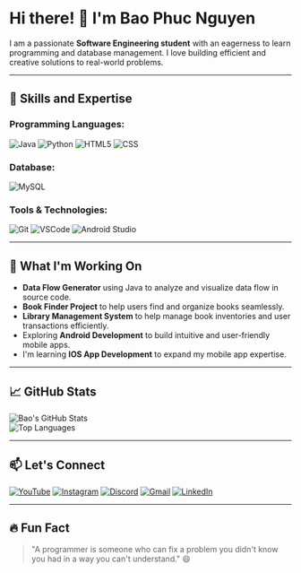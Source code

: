 # Hi there! 👋 I'm Bao Phuc Nguyen

 
I am a passionate **Software Engineering student** with an eagerness to learn programming and database management. I love building efficient and creative solutions to real-world problems.

---

## 🚀 Skills and Expertise

### Programming Languages:
![Java](https://img.shields.io/badge/Java-%23ED8B00.svg?style=for-the-badge&logo=openjdk&logoColor=white)
![Python](https://img.shields.io/badge/Python-%2314354C.svg?style=for-the-badge&logo=python&logoColor=white)
![HTML5](https://img.shields.io/badge/HTML5-%23E34F26.svg?style=for-the-badge&logo=html5&logoColor=white)
![CSS](https://img.shields.io/badge/CSS-%231572B6.svg?style=for-the-badge&logo=css3&logoColor=white)


### Database:
![MySQL](https://img.shields.io/badge/MySQL-%2300f.svg?style=for-the-badge&logo=mysql&logoColor=white)

### Tools & Technologies:
![Git](https://img.shields.io/badge/Git-%23F05033.svg?style=for-the-badge&logo=git&logoColor=white)
![VSCode](https://img.shields.io/badge/VSCode-%23007ACC.svg?style=for-the-badge&logo=visual-studio-code&logoColor=white)
![Android Studio](https://img.shields.io/badge/Android%20Studio-%233DDC84.svg?style=for-the-badge&logo=android-studio&logoColor=white)

---

## 🌱 What I'm Working On

- **Data Flow Generator** using Java to analyze and visualize data flow in source code.
- **Book Finder Project** to help users find and organize books seamlessly.
- **Library Management System** to help manage book inventories and user transactions efficiently.
- Exploring **Android Development** to build intuitive and user-friendly mobile apps.
- I'm learning **IOS App Development** to expand my mobile app expertise.

---

## 📈 GitHub Stats
![Bao's GitHub Stats](https://github-readme-stats.vercel.app/api?username=baophucnguyen761&show_icons=true&theme=radical)  
![Top Languages](https://github-readme-stats.vercel.app/api/top-langs/?username=baophucnguyen761&layout=compact&theme=radical)

---

## 📫 Let's Connect

[![YouTube](https://img.shields.io/badge/YouTube-FF0000?style=for-the-badge&logo=youtube&logoColor=white)](https://www.youtube.com/@TomNguyen-pt4vg)
[![Instagram](https://img.shields.io/badge/Instagram-E4405F?style=for-the-badge&logo=instagram&logoColor=white)](https://www.instagram.com/phuc_ng0312/)
[![Discord](https://img.shields.io/badge/Discord-5865F2?style=for-the-badge&logo=discord&logoColor=white)](https://discord.com/invite/yourinvitecode)
[![Gmail](https://img.shields.io/badge/Gmail-D14836?style=for-the-badge&logo=gmail&logoColor=white)](mailto:baophucnguyen761@gmail.com)
[![LinkedIn](https://img.shields.io/badge/LinkedIn-0077B5?style=for-the-badge&logo=linkedin&logoColor=white)](https://www.linkedin.com/in/baophucnguyen/)


---

## 🔥 Fun Fact

> "A programmer is someone who can fix a problem you didn't know you had in a way you can't understand." 😄
